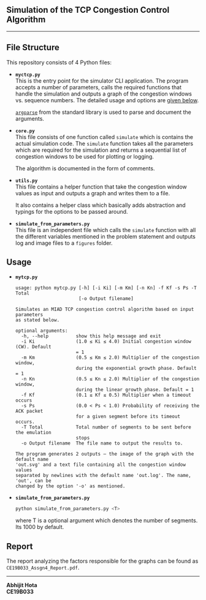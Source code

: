 ## Simulation of the TCP Congestion Control Algorithm

----

## File Structure
This repository consists of 4 Python files:

- **`myctcp.py`**  
    This is the entry point for the simulator CLI application. The program accepts a number of parameters, calls the required functions that handle the simulation and outputs a graph of the congestion windows vs. sequence numbers. The detailed usage and options are [given below](#usage).

    [`argparse`](https://docs.python.org/3/library/argparse.html) from the standard library is used to parse and document the arguments. 

- **`core.py`**  
  This file consists of one function called `simulate` which is contains the actual simulation code. The `simulate` function takes all the parameters which are required for the simulation and returns a sequential list of congestion windows to be used for plotting or logging.
  
  The algorithm is documented in the form of comments.

- **`utils.py`**   
  This file contains a helper function that take the congestion window values as input and outputs a graph and writes them to a file.

  It also contains a helper class which basically adds abstraction and typings for the options to be passed around.
  
- **`simulate_from_parameters.py`**  
  This file is an independent file which calls the `simulate` function with all the different variables mentioned in the problem statement and outputs log and image files to a `figures` folder.

## Usage

- **`mytcp.py`**

    ```
    usage: python mytcp.py [-h] [-i Ki] [-m Km] [-n Kn] -f Kf -s Ps -T Total
                           [-o Output filename]

    Simulates an MIAD TCP congestion control algorithm based on input parameters
    as stated below.

    optional arguments:
      -h, --help          show this help message and exit
      -i Ki               (1.0 ≤ Ki ≤ 4.0) Initial congestion window (CW). Default
                          = 1
      -m Km               (0.5 ≤ Km ≤ 2.0) Multiplier of the congestion window,
                          during the exponential growth phase. Default = 1
      -n Kn               (0.5 ≤ Kn ≤ 2.0) Multiplier of the congestion window,
                          during the linear growth phase. Default = 1
      -f Kf               (0.1 ≤ Kf ≤ 0.5) Multiplier when a timeout occurs
      -s Ps               (0.0 < Ps < 1.0) Probability of receiving the ACK packet
                          for a given segment before its timeout occurs.
      -T Total            Total number of segments to be sent before the emulation
                          stops
      -o Output filename  The file name to output the results to.

    The program generates 2 outputs — the image of the graph with the default name
    'out.svg' and a text file containing all the congestion window values
    separated by newlines with the default name 'out.log'. The name, 'out', can be
    changed by the option '-o' as mentioned.
    ```
- **`simulate_from_parameters.py`**
  ```sh
  python simulate_from_parameters.py <T>
  ```
  where T is a optional argument which denotes the number of segments. Its 1000 by default.

## Report 

The report analyzing the factors responsible for the graphs can be found as `CE19B033_Assgn4_Report.pdf`.

---- 

**Abhijit Hota**  
**CE19B033**
